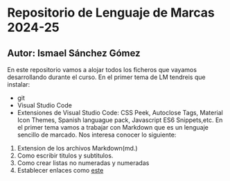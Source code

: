 # Repositorio de Lenguaje de Marcas 2024-25
## Autor: Ismael Sánchez Gómez
En este repositorio vamos a alojar todos los ficheros que vayamos desarrollando durante el curso. En el primer tema de LM tendreis que instalar:
- git 
- Visual Studio Code
- Extensiones de Visual Studio Code: CSS Peek, Autoclose Tags, Material Icon Themes, Spanish languague pack, Javascript ES6 Snippets,etc.
En el primer tema vamos a trabajar con Markdown que es un lenguaje sencillo de marcado. Nos interesa conocer lo siguiente:
1. Extension de los archivos Markdown(md.)
2. Como escribir titulos y subtitulos.
3. Como crear listas no numeradas y numeradas
4. Establecer enlaces como [este](https://github.com/Ismael525/LM2324)